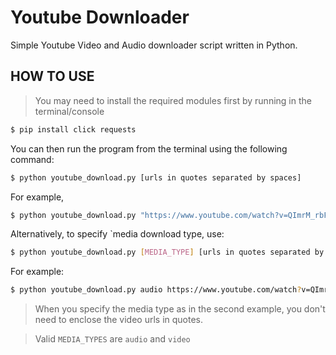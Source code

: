 # Youtube Downloader

Simple Youtube Video and Audio downloader script written in Python.

## HOW TO USE

> You may need to install the required modules first by running in the terminal/console

```bash
$ pip install click requests
```

You can then run the program from the terminal using the following command:

```bash
$ python youtube_download.py [urls in quotes separated by spaces]
```

For example,

```bash
$ python youtube_download.py "https://www.youtube.com/watch?v=QImrM_rbF6o https://www.youtube.com/watch?v=fiyYoe678yI"
```
Alternatively, to specify `media download type, use:

```bash
$ python youtube_download.py [MEDIA_TYPE] [urls in quotes separated by spaces]
```

For example:

```bash
$ python youtube_download.py audio https://www.youtube.com/watch?v=QImrM_rbF6o https://www.youtube.com/watch?v=fiyYoe678yI
```

> When you specify the media type as in the second example, you don't need to enclose the video urls in quotes.

> Valid `MEDIA_TYPES` are `audio` and `video`
